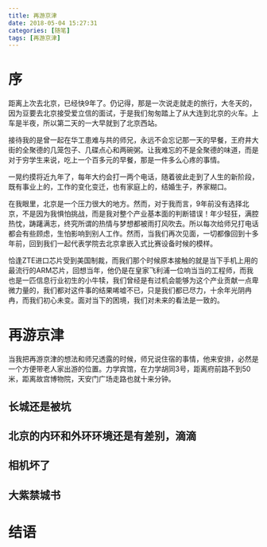 ```yaml
---
title: 再游京津
date: 2018-05-04 15:27:31
categories: [随笔]
tags: [再游京津] 
---
```

# 序

距离上次去北京，已经快9年了。仍记得，那是一次说走就走的旅行，大冬天的，因为豆要去北京接受爱立信的面试，于是我们匆匆踏上了从大连到北京的火车。上车是半夜，所以第二天的一大早就到了北京西站。

接待我的是曾一起在华工患难与共的师兄，永远不会忘记那一天的早餐，王府井大街的全聚德的几笼包子、几碟点心和两碗粥。让我难忘的不是全聚德的味道，而是对于穷学生来说，吃上一个百多元的早餐，那是一件多么心疼的事情。


<!-- more -->

一晃约摸将近九年了，每年大约会打一两个电话，随着彼此走到了人生的新阶段，既有事业上的，工作的变化变迁，也有家庭上的，结婚生子，养家糊口。

在我眼里，北京是一个压力很大的地方。然而，对于我而言，9年前没有选择北京，不是因为我惧怕挑战，而是我对整个产业基本面的判断错误！年少轻狂，满腔热忱，踌躇满志，终究所谓的热情与梦想都被雨打风吹去。所以每次给师兄打电话都会有些顾虑，生怕影响到别人工作。然而，当我们再次见面，一切都像回到十多年前，回到我们一起代表学院去北京拿嵌入式比赛设备时候的模样。

恰逢ZTE进口芯片受到美国制裁，而我们那个时候原本接触的就是当下手机上用的最流行的ARM芯片，回想当年，他仍是在皇家飞利浦一位响当当的工程师，而我也是一匹信息行业初生的小牛犊，我们曾经是有过机会能够为这个产业贡献一点卑微力量的，我们都对这件事的结果唏嘘不已，只是我们都已尽力，十余年光阴冉冉，而我们初心未变。面对当下的困境，我们对未来的看法是一致的。

# 再游京津

当我把再游京津的想法和师兄透露的时候，师兄说住宿的事情，他来安排，必然是一个方便带老人家出游的位置。力学宾馆，在力学胡同3号，距离府前路不到50米，距离故宫博物院，天安门广场走路也就十来分钟。

## 长城还是被坑

## 北京的内环和外环环境还是有差别，滴滴

## 相机坏了

## 大紫禁城书


# 结语
